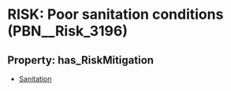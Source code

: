 # RISK: __Poor sanitation conditions__ (PBN__Risk_3196)

## Property: has_RiskMitigation

* [Sanitation](PBN__Mitigation_1659)

